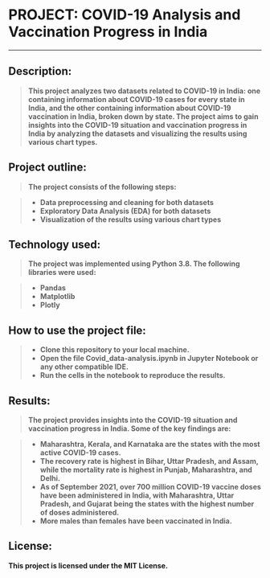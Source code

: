 # <b>PROJECT: COVID-19 Analysis and Vaccination Progress in India 
________________________

## Description:
>This project analyzes two datasets related to COVID-19 in India: one containing information about COVID-19 cases for every state in India, and the other containing information about COVID-19 vaccination in India, broken down by state. The project aims to gain insights into the COVID-19 situation and vaccination progress in India by analyzing the datasets and visualizing the results using various chart types.

## Project outline:
>The project consists of the following steps:

>* Data preprocessing and cleaning for both datasets
>* Exploratory Data Analysis (EDA) for both datasets
>* Visualization of the results using various chart types

## Technology used:
> The project was implemented using Python 3.8. 
> The following libraries were used:

  >* Pandas
  >* Matplotlib
  >* Plotly
  
## How to use the project file:

>* Clone this repository to your local machine.
>* Open the file Covid_data-analysis.ipynb in Jupyter Notebook or any other compatible IDE.
>* Run the cells in the notebook to reproduce the results.

## Results:
> The project provides insights into the COVID-19 situation and vaccination progress in India. Some of the key findings are:

>* Maharashtra, Kerala, and Karnataka are the states with the most active COVID-19 cases.
>* The recovery rate is highest in Bihar, Uttar Pradesh, and Assam, while the mortality rate is highest in Punjab, Maharashtra, and Delhi.
>* As of September 2021, over 700 million COVID-19 vaccine doses have been administered in India, with Maharashtra, Uttar Pradesh, and Gujarat being the states with the highest number of doses administered.
>* More males than females have been vaccinated in India.

## License:
This project is licensed under the MIT License.
